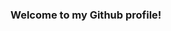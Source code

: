 ### Welcome to my Github profile!

<!--
**Revocable/Revocable** is a ✨ _special_ ✨ repository because its `README.md` (this file) appears on your GitHub profile.

<img src="https://img1.ak.crunchyroll.com/i/spire3/42634073306d3a03bf67cbcd4dc270ae1410383808_full.gif" alt="anime guy type like crazy" title="me lmao">
